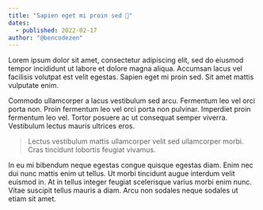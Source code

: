 ```yaml
---
title: "Sapien eget mi proin sed 🔱"
dates:
  - published: 2022-02-17
author: "@bencodezen"
---
```


Lorem ipsum dolor sit amet, consectetur adipiscing elit, sed do eiusmod tempor incididunt ut labore et dolore magna aliqua. Accumsan lacus vel facilisis volutpat est velit egestas. Sapien eget mi proin sed. Sit amet mattis vulputate enim.

Commodo ullamcorper a lacus vestibulum sed arcu. Fermentum leo vel orci porta non. Proin fermentum leo vel orci porta non pulvinar. Imperdiet proin fermentum leo vel. Tortor posuere ac ut consequat semper viverra. Vestibulum lectus mauris ultrices eros.

> Lectus vestibulum mattis ullamcorper velit sed ullamcorper morbi. Cras tincidunt lobortis feugiat vivamus.

In eu mi bibendum neque egestas congue quisque egestas diam. Enim nec dui nunc mattis enim ut tellus. Ut morbi tincidunt augue interdum velit euismod in. At in tellus integer feugiat scelerisque varius morbi enim nunc. Vitae suscipit tellus mauris a diam. Arcu non sodales neque sodales ut etiam sit amet.
